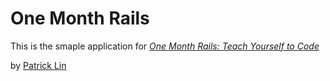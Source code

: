 # One Month Rails

This is the smaple application for 
[*One Month Rails: Teach Yourself to Code*](http://onemonthrails.com)

by [Patrick Lin](http://www.fobdesign.us)